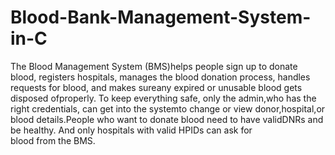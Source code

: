 # Blood-Bank-Management-System-in-C
The Blood Management System (BMS)helps people sign up to donate blood, registers hospitals,
manages the blood donation process, handles requests for blood, and makes sureany expired
or unusable blood gets disposed ofproperly. To keep everything safe, only the admin,who has
the right credentials, can get into the systemto change or view donor,hospital,or blood
details.People who want to donate blood need to have validDNRs and be healthy. And only 
hospitals with valid HPIDs can ask for blood from the BMS.
